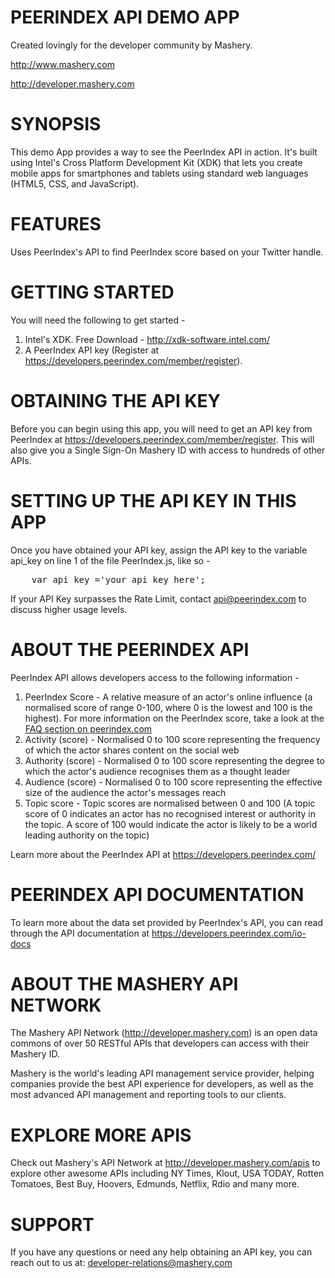 PEERINDEX API DEMO APP
==================================================================
Created lovingly for the developer community by Mashery.

http://www.mashery.com

http://developer.mashery.com


SYNOPSIS
==================================================================
This demo App provides a way to see the PeerIndex API in action. 
It's built using Intel's Cross Platform Development Kit (XDK) 
that lets you create mobile apps for smartphones and tablets using
standard web languages (HTML5, CSS, and JavaScript).



FEATURES
==================================================================
Uses PeerIndex's API to find PeerIndex score based on your Twitter handle.



GETTING STARTED
==================================================================
You will need the following to get started -

1. Intel's XDK. Free Download - http://xdk-software.intel.com/
2. A PeerIndex API key (Register at https://developers.peerindex.com/member/register).



OBTAINING THE API KEY
==================================================================
Before you can begin using this app, you will need to get an API key 
from PeerIndex at https://developers.peerindex.com/member/register. This will also 
give you a Single Sign-On Mashery ID with access to hundreds of other APIs.


SETTING UP THE API KEY IN THIS APP
==================================================================
Once you have obtained your API key, assign the API key to the 
variable api_key on line 1 of the file PeerIndex.js, like so -

<pre>
	var api_key ='your_api_key_here';
</pre>

If your API Key surpasses the Rate Limit, contact api@peerindex.com to discuss higher usage levels.


ABOUT THE PEERINDEX API
==================================================================

PeerIndex API allows developers access to the following information -

1. PeerIndex Score - A relative measure of an actor's online influence (a normalised score of range 0-100, where 0 is the lowest and 100 is the highest). For more information on the PeerIndex score, take a look at the <a href="http://help.peerindex.com/">FAQ section on peerindex.com</a>
2. Activity (score) - Normalised 0 to 100 score representing the frequency of which the actor shares content on the social web
3. Authority (score) - Normalised 0 to 100 score representing the degree to which the actor's audience recognises them as a thought leader
4. Audience (score) - Normalised 0 to 100 score representing the effective size of the audience the actor's messages reach
5. Topic score - Topic scores are normalised between 0 and 100 (A topic score of 0 indicates an actor has no recognised interest or authority in the topic. A score of 100 would indicate the actor is likely to be a world leading authority on the topic)



Learn more about the PeerIndex API at https://developers.peerindex.com/


PEERINDEX API DOCUMENTATION
==================================================================
To learn more about the data set provided by PeerIndex's API, you can read 
through the API documentation at https://developers.peerindex.com/io-docs


ABOUT THE MASHERY API NETWORK
==================================================================
The Mashery API Network (http://developer.mashery.com) is an open
data commons of over 50 RESTful APIs that developers can access 
with their Mashery ID.  

Mashery is the world's leading API management service provider, helping 
companies provide the best API experience for developers, as well as 
the most advanced API management and reporting tools to our clients. 


EXPLORE MORE APIS
==================================================================
Check out Mashery's API Network at http://developer.mashery.com/apis
to explore other awesome APIs including NY Times, Klout, USA TODAY, 
Rotten Tomatoes, Best Buy, Hoovers, Edmunds, Netflix, Rdio and many more. 


SUPPORT
==================================================================
If you have any questions or need any help obtaining an API key, 
you can reach out to us at: developer-relations@mashery.com
